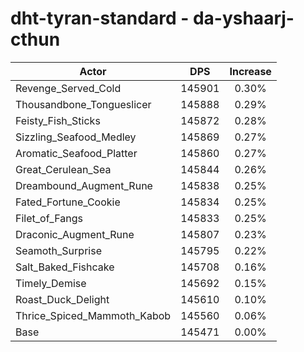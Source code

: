 # dht-tyran-standard - da-yshaarj-cthun
| Actor | DPS | Increase |
|---|:---:|:---:|
|Revenge_Served_Cold|145901|0.30%|
|Thousandbone_Tongueslicer|145888|0.29%|
|Feisty_Fish_Sticks|145872|0.28%|
|Sizzling_Seafood_Medley|145869|0.27%|
|Aromatic_Seafood_Platter|145860|0.27%|
|Great_Cerulean_Sea|145844|0.26%|
|Dreambound_Augment_Rune|145838|0.25%|
|Fated_Fortune_Cookie|145834|0.25%|
|Filet_of_Fangs|145833|0.25%|
|Draconic_Augment_Rune|145807|0.23%|
|Seamoth_Surprise|145795|0.22%|
|Salt_Baked_Fishcake|145708|0.16%|
|Timely_Demise|145692|0.15%|
|Roast_Duck_Delight|145610|0.10%|
|Thrice_Spiced_Mammoth_Kabob|145560|0.06%|
|Base|145471|0.00%|
